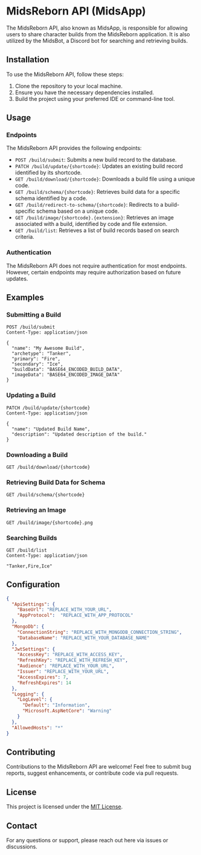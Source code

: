 # MidsReborn API (MidsApp)

The MidsReborn API, also known as MidsApp, is responsible for allowing users to share character builds from the MidsReborn application. It is also utilized by the MidsBot, a Discord bot for searching and retrieving builds.

## Installation

To use the MidsReborn API, follow these steps:

1. Clone the repository to your local machine.
2. Ensure you have the necessary dependencies installed.
3. Build the project using your preferred IDE or command-line tool.

## Usage

### Endpoints

The MidsReborn API provides the following endpoints:

- `POST /build/submit`: Submits a new build record to the database.
- `PATCH /build/update/{shortcode}`: Updates an existing build record identified by its shortcode.
- `GET /build/download/{shortcode}`: Downloads a build file using a unique code.
- `GET /build/schema/{shortcode}`: Retrieves build data for a specific schema identified by a code.
- `GET /build/redirect-to-schema/{shortcode}`: Redirects to a build-specific schema based on a unique code.
- `GET /build/image/{shortcode}.{extension}`: Retrieves an image associated with a build, identified by code and file extension.
- `GET /build/list`: Retrieves a list of build records based on search criteria.

### Authentication

The MidsReborn API does not require authentication for most endpoints. However, certain endpoints may require authorization based on future updates.

## Examples

### Submitting a Build

```http
POST /build/submit
Content-Type: application/json

{
  "name": "My Awesome Build",
  "archetype": "Tanker",
  "primary": "Fire",
  "secondary": "Ice",
  "buildData": "BASE64_ENCODED_BUILD_DATA",
  "imageData": "BASE64_ENCODED_IMAGE_DATA"
}
```

### Updating a Build

```http
PATCH /build/update/{shortcode}
Content-Type: application/json

{
  "name": "Updated Build Name",
  "description": "Updated description of the build."
}
```

### Downloading a Build

```http
GET /build/download/{shortcode}
```

### Retrieving Build Data for Schema

```http
GET /build/schema/{shortcode}
```

### Retrieving an Image

```http
GET /build/image/{shortcode}.png
```

### Searching Builds

```http
GET /build/list
Content-Type: application/json

"Tanker,Fire,Ice"
```

###

## Configuration
```json
{
  "ApiSettings": {
    "BaseUrl": "REPLACE_WITH_YOUR_URL",
    "AppProtocol":  "REPLACE_WITH_APP_PROTOCOL"
  },
  "MongoDb": {
    "ConnectionString": "REPLACE_WITH_MONGODB_CONNECTION_STRING",
    "DatabaseName": "REPLACE_WITH_YOUR_DATABASE_NAME"
  },
  "JwtSettings": {
    "AccessKey": "REPLACE_WITH_ACCESS_KEY",
    "RefreshKey": "REPLACE_WITH_REFRESH_KEY",
    "Audience": "REPLACE_WITH_YOUR_URL",
    "Issuer": "REPLACE_WITH_YOUR_URL",
    "AccessExpires": 7,
    "RefreshExpires": 14
  },
  "Logging": {
    "LogLevel": {
      "Default": "Information",
      "Microsoft.AspNetCore": "Warning"
    }
  },
  "AllowedHosts": "*"
}
```

## Contributing

Contributions to the MidsReborn API are welcome! Feel free to submit bug reports, suggest enhancements, or contribute code via pull requests.

## License

This project is licensed under the [MIT License](LICENSE).

## Contact

For any questions or support, please reach out here via issues or discussions.

